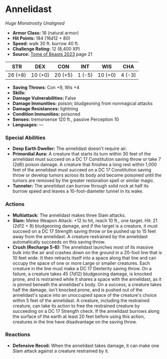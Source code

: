 # Annelidast

*Huge* *Monstrosity* *Unaligned*

- **Armor Class:** 18 (natural armor)
- **Hit Points:** 184 (16d12 + 80)
- **Speed:** walk 30 ft. burrow 40 ft.
- **Challenge Rating:** 12 (8,400 XP)
- **Source:** [Tome of Beasts 2023](https://koboldpress.com/kpstore/product/tome-of-beasts-1-2023-edition/) page 21

| STR | DEX | CON | INT | WIS | CHA |
| --- | --- | --- | --- | --- | --- |
| 26 (+8) | 10 (+0) | 20 (+5) | 1 (-5) | 10 (+0) | 4 (-3) |

- **Saving Throws**: Con +9, Wis +4
- **Skills:** 
- **Damage Vulnerabilities:** False
- **Damage Immunities:** poison; bludgeoning from nonmagical attacks
- **Damage Resistances:** lightning
- **Condition Immunities:** poisoned
- **Senses:** tremorsense 120 ft., passive Perception 10
- **Languages:** —

### Special Abilities

- **Deep Earth Dweller:** The annelidast doesn't require air.
- **Primordial Aura:** A creature that starts its turn within 30 feet of the annelidast must succeed on a DC 17 Constitution saving throw or take 7 (2d6) poison damage. A creature that finishes a long rest within 1,000 feet of the annelidast must succeed on a DC 17 Constitution saving throw or develop tumors across its body and become poisoned until the tumors are removed by the greater restoration spell or similar magic.
- **Tunneler:** The annelidast can burrow through solid rock at half its burrow speed and leaves a 10-foot-diameter tunnel in its wake.

### Actions

- **Multiattack:** The annelidast makes three Slam attacks.
- **Slam:** Melee Weapon Attack: +12 to hit, reach 10 ft., one target. Hit: 21 (2d12 + 8) bludgeoning damage, and if the target is a creature, it must succeed on a DC 17 Strength saving throw or be pushed up to 15 feet away from the annelidast. A creature restrained by the annelidast automatically succeeds on this saving throw.
- **Crush (Recharge 5-6):** The annelidast launches most of its massive bulk into the air and crashes down on the ground in a 20-foot line that is 10 feet wide. It then retracts itself into a space along that line and can occupy the space of one or more Large or smaller creatures. Each creature in the line must make a DC 17 Dexterity saving throw. On a failure, a creature takes 45 (7d12) bludgeoning damage, is knocked prone, and is restrained while it shares a space with the annelidast, as it is pinned beneath the annelidast's body. On a success, a creature takes half the damage, isn't knocked prone, and is pushed out of the annelidast's space into an unoccupied space of the creature's choice within 5 feet of the annelidast. A creature, including the restrained creature, can take its action to free the restrained creature by succeeding on a DC 17 Strength check. If the annelidast burrows along the surface of the earth at least 20 feet before using this action, creatures in the line have disadvantage on the saving throw.

### Reactions

- **Defensive Recoil:** When the annelidast takes damage, it can make one Slam attack against a creature restrained by it.
